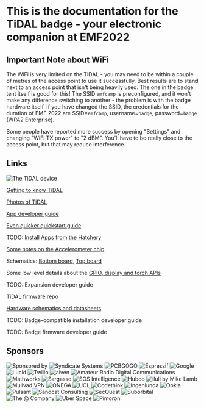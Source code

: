 # This is the documentation for the TiDAL badge - your electronic companion at EMF2022

## Important Note about WiFi

The WiFi is very limited on the TiDAL - you may need to be within a couple of metres of the access point to use it successfully. Best results are to stand next to an access point that isn't being heavily used. The one in the badge tent itself is good for this! The SSID `emfcamp` is preconfigured, and it won't make any difference switching to another - the problem is with the badge hardware itself. If you have changed the SSID, the credentials for the duration of EMF 2022 are SSID=`emfcamp`, username=`badge`, password=`badge` (WPA2 Enterprise).

Some people have reported more success by opening "Settings" and changing "WiFi TX power" to "2 dBM". You'll have to be really close to the access point, but that may reduce interference.

## Links

![The TiDAL device](/images/tidal-edgeview.png)

[Getting to know TiDAL](boarddescription.md)

[Photos of TiDAL](pictures.md)

[App developer guide](AppQuickstart.md)

[Even quicker quickstart guide](AppProgrammingQuickest-start.md)

TODO: [Install Apps from the Hatchery](hatchery.md)

[Some notes on the Accelerometer chip](hardwaredetails.md)

Schematics: [Bottom board](schematics/tidal-bot.pdf), [Top board](schematics/tidal-top.pdf)

Some low level details about the [GPIO, display and torch APIs](gpio.md)

TODO: Expansion developer guide

[TiDAL firmware repo](https://github.com/emfcamp/TiDAL-Firmware)

[Hardware schematics and datasheets](https://github.com/emfcamp/TiDAL-Hardware)

TODO: Badge-compatible installation developer guide

TODO: Badge firmware developer guide

## Sponsors

![Sponsored by](https://github.com/emfcamp/TiDAL-Firmware/raw/main/modules/sponsors/sponsored_by.png)
![Syndicate Systems](https://github.com/emfcamp/TiDAL-Firmware/raw/main/modules/sponsors/syndicate_systems.png)
![PCBGOGO](https://github.com/emfcamp/TiDAL-Firmware/raw/main/modules/sponsors/pcbgogo.png)
![Espressif](https://github.com/emfcamp/TiDAL-Firmware/raw/main/modules/sponsors/espressif.png)
![Google](https://github.com/emfcamp/TiDAL-Firmware/raw/main/modules/sponsors/google.png)
![Lucid](https://github.com/emfcamp/TiDAL-Firmware/raw/main/modules/sponsors/lucid.png)
![Twilio](https://github.com/emfcamp/TiDAL-Firmware/raw/main/modules/sponsors/twilio.png)
![aiven](https://github.com/emfcamp/TiDAL-Firmware/raw/main/modules/sponsors/aiven.png)
![Amateur Radio Digital Communications](https://github.com/emfcamp/TiDAL-Firmware/raw/main/modules/sponsors/ardc.png)
![Mathworks](https://github.com/emfcamp/TiDAL-Firmware/raw/main/modules/sponsors/mathworks.png)
![Sargasso](https://github.com/emfcamp/TiDAL-Firmware/raw/main/modules/sponsors/sargasso.png)
![SOS Intelligence](https://github.com/emfcamp/TiDAL-Firmware/raw/main/modules/sponsors/sos.png)
![Huboo](https://github.com/emfcamp/TiDAL-Firmware/raw/main/modules/sponsors/huboo.png)
![iluli by Mike Lamb](https://github.com/emfcamp/TiDAL-Firmware/raw/main/modules/sponsors/iluli.png)
![Mullvad VPN](https://github.com/emfcamp/TiDAL-Firmware/raw/main/modules/sponsors/mullvad.png)
![ONEGA](https://github.com/emfcamp/TiDAL-Firmware/raw/main/modules/sponsors/onega.png)
![UCL](https://github.com/emfcamp/TiDAL-Firmware/raw/main/modules/sponsors/ucl.png)
![Codethink](https://github.com/emfcamp/TiDAL-Firmware/raw/main/modules/sponsors/codethink.png)
![Ingeniunda](https://github.com/emfcamp/TiDAL-Firmware/raw/main/modules/sponsors/ingeniunda.png)
![Ookla](https://github.com/emfcamp/TiDAL-Firmware/raw/main/modules/sponsors/ookla.png)
![Pulsant](https://github.com/emfcamp/TiDAL-Firmware/raw/main/modules/sponsors/pulsant.png)
![Sandcat Consulting](https://github.com/emfcamp/TiDAL-Firmware/raw/main/modules/sponsors/sandcat.png)
![SecQuest](https://github.com/emfcamp/TiDAL-Firmware/raw/main/modules/sponsors/secquest.png)
![Suborbital](https://github.com/emfcamp/TiDAL-Firmware/raw/main/modules/sponsors/suborbital.png)
![The @ Company](https://github.com/emfcamp/TiDAL-Firmware/raw/main/modules/sponsors/the_at_company.png)
![Uber Space](https://github.com/emfcamp/TiDAL-Firmware/raw/main/modules/sponsors/uberspace.png)
![Pimoroni](https://github.com/emfcamp/TiDAL-Firmware/raw/main/modules/sponsors/pimoroni.png)
